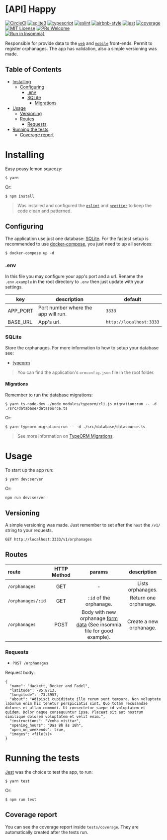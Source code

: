 # [API] Happy
[![CircleCI](https://img.shields.io/circleci/build/github/DiegoVictor/happy-api?style=flat-square&logo=circleci)](https://app.circleci.com/pipelines/github/DiegoVictor/happy-api?branch=main)
[![sqlite3](https://img.shields.io/badge/sqlite-5.1.7-003b57?style=flat-square&logo=sqlite&logoColor=white)](https://www.sqlite.org)
[![typescript](https://img.shields.io/badge/typescript-5.5.4-3178c6?style=flat-square&logo=typescript)](https://www.typescriptlang.org/)
[![eslint](https://img.shields.io/badge/eslint-8.57.0-4b32c3?style=flat-square&logo=eslint)](https://eslint.org/)
[![airbnb-style](https://flat.badgen.net/badge/style-guide/airbnb/ff5a5f?icon=airbnb)](https://github.com/airbnb/javascript)
[![jest](https://img.shields.io/badge/jest-29.7.0-brightgreen?style=flat-square&logo=jest)](https://jestjs.io/)
[![coverage](https://img.shields.io/codecov/c/gh/DiegoVictor/happy-api?logo=codecov&style=flat-square)](https://codecov.io/gh/DiegoVictor/happy-api)
[![MIT License](https://img.shields.io/badge/license-MIT-green?style=flat-square)](https://raw.githubusercontent.com/DiegoVictor/happy-api/main/LICENSE)
[![PRs Welcome](https://img.shields.io/badge/PRs-welcome-brightgreen.svg?style=flat-square)](http://makeapullrequest.com)<br>
[![Run in Insomnia}](https://insomnia.rest/images/run.svg)](https://insomnia.rest/run/?label=Happy&uri=https%3A%2F%2Fraw.githubusercontent.com%2FDiegoVictor%2Fhappy-api%2Fmain%2FInsomnia_2024-08-11.json)

Responsible for provide data to the [`web`](https://github.com/DiegoVictor/happy-web) and [`mobile`](https://github.com/DiegoVictor/happy-app) front-ends. Permit to register orphanages. The app has validation, also a simple versioning was made.

## Table of Contents
* [Installing](#installing)
  * [Configuring](#configuring)
    * [.env](#env)
    * [SQLite](#sqlite)
      * [Migrations](#migrations)
* [Usage](#usage)
  * [Versioning](#versioning)
  * [Routes](#routes)
    * [Requests](#requests)
* [Running the tests](#running-the-tests)
  * [Coverage report](#coverage-report)

# Installing
Easy peasy lemon squeezy:
```
$ yarn
```
Or:
```
$ npm install
```
> Was installed and configured the [`eslint`](https://eslint.org/) and [`prettier`](https://prettier.io/) to keep the code clean and patterned.

## Configuring
The application use just one database: [SQLite](https://www.sqlite.org/index.html). For the fastest setup is recommended to use [docker-compose](https://docs.docker.com/compose/), you just need to up all services:

```
$ docker-compose up -d
```

### .env
In this file you may configure your app's port and a url. Rename the `.env.example` in the root directory to `.env` then just update with your settings.

|key|description|default
|---|---|---
|APP_PORT|Port number where the app will run.|`3333`
|BASE_URL|App's url.|`http://localhost:3333`

### SQLite
Store the orphanages. For more information to how to setup your database see:
* [typeorm](https://typeorm.io/#/using-ormconfig)
> You can find the application's `ormconfig.json` file in the root folder.

#### Migrations
Remember to run the database migrations:
```
$ yarn ts-node-dev ./node_modules/typeorm/cli.js migration:run -- -d ./src/database/datasource.ts
```
Or:
```
$ yarn typeorm migration:run -- -d ./src/database/datasource.ts
```
> See more information on [TypeORM Migrations](https://typeorm.io/#/migrations).

# Usage
To start up the app run:
```
$ yarn dev:server
```
Or:
```
npm run dev:server
```

## Versioning
A simple versioning was made. Just remember to set after the `host` the `/v1/` string to your requests.
```
GET http://localhost:3333/v1/orphanages
```

## Routes
|route|HTTP Method|params|description
|:---|:---:|:---:|:---:
|`/orphanages`|GET| - |Lists orphanages.
|`/orphanages/:id`|GET|`:id` of the orphanage.|Return one orphanage.
|`/orphanages`|POST|Body with new orphanage [form data](https://developer.mozilla.org/docs/Web/API/FormData) (See insomnia file for good example).|Create a new orphanage.

### Requests
* `POST /orphanages`

Request body:
```multipart
{
  "name": "Hackett, Becker and Fadel",
  "latitude": -85.8713,
  "longitude": -73.3957,
  "about": "Adipisci cupiditate illo rerum sunt tempore. Non voluptate laborum enim hic tenetur perspiciatis sint. Quo totam recusandae dolores et ullam commodi. Ut consectetur saepe id voluptatem et quidem. Dolor neque consequuntur ipsa. Placeat sit aut nostrum similique dolorem voluptatem et velit enim.",
  "instructions": "Venha visitar",
  "opening_hours": "Das 8h às 18h",
  "open_on_weekends": true,
  "images": <file(s)>
}
```

# Running the tests
[Jest](https://jestjs.io/) was the choice to test the app, to run:
```
$ yarn test
```
Or:
```
$ npm run test
```

## Coverage report
You can see the coverage report inside `tests/coverage`. They are automatically created after the tests run.
